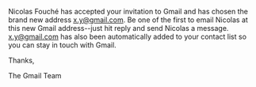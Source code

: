 Nicolas Fouché has accepted your invitation to Gmail and has chosen the 
brand new address x.y@gmail.com. Be one of the first to email Nicolas 
at this new Gmail address--just hit reply and send Nicolas a message. 
x.y@gmail.com has also been automatically added to your contact list 
so you can stay in touch with Gmail. 


Thanks, 

The Gmail Team
